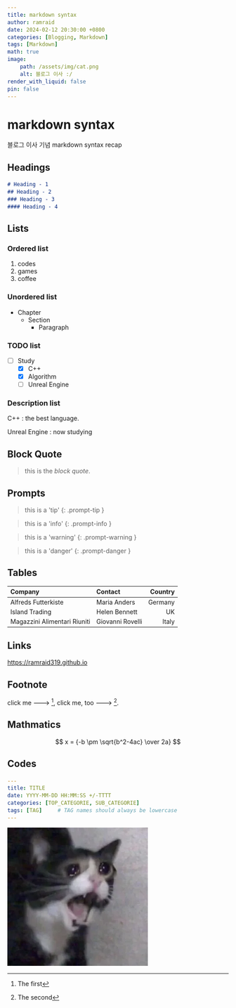 ```yaml
---
title: markdown syntax
author: ramraid
date: 2024-02-12 20:30:00 +0800
categories: [Blogging, Markdown]
tags: [Markdown]
math: true
image:
    path: /assets/img/cat.png
    alt: 블로그 이사 :/
render_with_liquid: false
pin: false
---
```


# markdown syntax

블로그 이사 기념 markdown syntax recap

## Headings

```Markdown
# Heading - 1
## Heading - 2
### Heading - 3
#### Heading - 4
```

## Lists

### Ordered list
1. codes
2. games
3. coffee

### Unordered list
- Chapter
    - Section
        - Paragraph

### TODO list
- [ ] Study
    - [x] C++
    - [x] Algorithm
    - [ ] Unreal Engine

### Description list
C++
: the best language.

Unreal Engine
: now studying

## Block Quote

> this is the _block quote_.

## Prompts

> this is a 'tip'
{: .prompt-tip }

> this is a 'info'
{: .prompt-info }

> this is a 'warning'
{: .prompt-warning }

> this is a 'danger'
{: .prompt-danger }

## Tables
| Company                      | Contact          | Country |
| :--------------------------- | :--------------- | ------: |
| Alfreds Futterkiste          | Maria Anders     | Germany |
| Island Trading               | Helen Bennett    |      UK |
| Magazzini Alimentari Riuniti | Giovanni Rovelli |   Italy |

## Links
<https://ramraid319.github.io>

## Footnote
click me ---> [^footnote], click me, too ---> [^fn-nth-2].

## Mathmatics

$$ x = {-b \pm \sqrt{b^2-4ac} \over 2a} $$

## Codes

```yaml
---
title: TITLE
date: YYYY-MM-DD HH:MM:SS +/-TTTT
categories: [TOP_CATEGORIE, SUB_CATEGORIE]
tags: [TAG]     # TAG names should always be lowercase
---
```

![cat](/assets/img/cat.png)

[^footnote]: The first
[^fn-nth-2]: The second